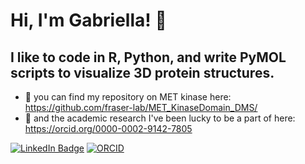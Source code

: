 # Hi, I'm Gabriella! 👋

## I like to code in R, Python, and write PyMOL scripts to visualize 3D protein structures. 

- 🧬 you can find my repository on MET kinase here: https://github.com/fraser-lab/MET_KinaseDomain_DMS/
- 🔬 and the academic research I've been lucky to be a part of here: https://orcid.org/0000-0002-9142-7805

[![LinkedIn Badge](https://img.shields.io/badge/LinkedIn%20profile-8A2BE2)](https://www.linkedin.com/in/gestevam/)
[![ORCID](https://img.shields.io/badge/ORCID%20profile-8A2BE2)](https://orcid.org/0000-0002-9142-7805) 
